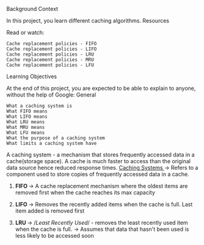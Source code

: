 Background Context

In this project, you learn different caching algorithms.
Resources

Read or watch:

    Cache replacement policies - FIFO
    Cache replacement policies - LIFO
    Cache replacement policies - LRU
    Cache replacement policies - MRU
    Cache replacement policies - LFU

Learning Objectives

At the end of this project, you are expected to be able to explain to anyone, without the help of Google:
General

    What a caching system is
    What FIFO means
    What LIFO means
    What LRU means
    What MRU means
    What LFU means
    What the purpose of a caching system
    What limits a caching system have


A caching system - a mechanism that stores frequently accessed data in a cache(storage space).
A cache is much faster to access than the original data source hence reduced response times. 
<u> Caching Systems </u>
-> Refers to a component used to store copies of frequently accessed data in a cache. 
1. <b> FIFO </b>
-> A cache replacement mechanism where the oldest items are removed first when the cache reaches its max capacity

2. <b> LIFO </b>
-> Removes the recently added items when the cache is full. Last item added is removed first

3. <b> LRU </b>
-> /*Least Recently Used*/ - removes the least recently used item when the cache is full. 
-> Assumes that data that hasn't been used is less likely to be accessed soon

